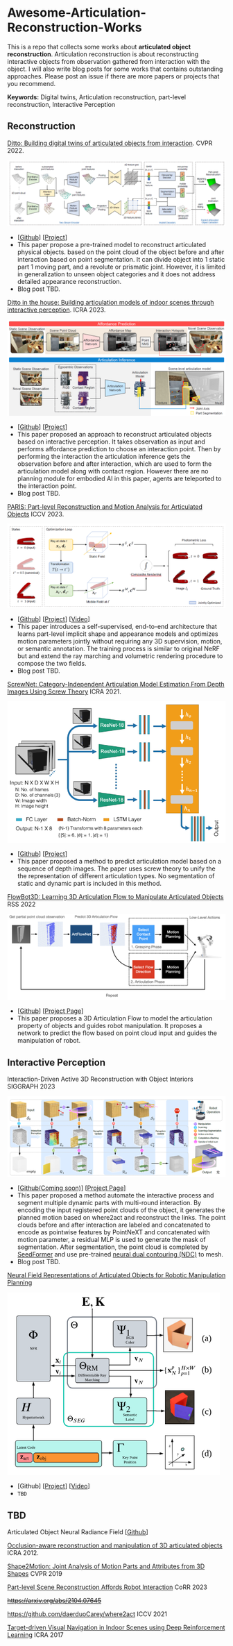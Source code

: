 # Awesome-Articulation-Reconstruction-Works

This is a repo that collects some works about **articulated object reconstruction**. Articulation reconstruction is about reconstructing interactive objects from observation gathered from interaction with the object. I will also write blog posts for some works that contains outstanding approaches. Please post an issue if there are more papers or projects that you recommend. 

**Keywords:** Digital twins, Articulation reconstruction, part-level reconstruction, Interactive Perception

## Reconstruction

[Ditto: Building digital twins of articulated objects from interaction](https://arxiv.org/abs/2202.08227). CVPR 2022.

![image-20230812161309204](README/image-20230812161309204.png)

- [[Github](https://github.com/UT-Austin-RPL/Ditto)] [[Project](https://ut-austin-rpl.github.io/Ditto/)]
- This paper propose a pre-trained model to reconstruct articulated physical objects. based on the point cloud of the object before and after interaction based on point segmentation. It can divide object into 1 static part 1 moving part, and a revolute or prismatic joint. However, it is limited in generalization to unseen object categories and it does not address detailed appearance reconstruction.
- Blog post TBD.



[Ditto in the house: Building articulation models of indoor scenes through interactive perception](https://arxiv.org/abs/2302.01295). ICRA 2023. 

![image-20230812164135350](README/image-20230812164135350.png)

- [[Github](https://github.com/UT-Austin-RPL/HouseDitto)] [[Project](https://ut-austin-rpl.github.io/HouseDitto/)]
- This paper proposed an approach to reconstruct articulated objects based on interactive perception. It takes observation as input and performs affordance prediction to choose an interaction point. Then by performing the interaction the articulation inference gets the observation before and after interaction, which are used to form the articulation model along with contact region. However there are no planning module for embodied AI in this paper, agents are teleported to the interaction point.
- Blog post TBD.

[PARIS: Part-level Reconstruction and Motion Analysis for Articulated Objects](https://arxiv.org/abs/2308.07391) ICCV 2023.

![image-20230922175538697](README/image-20230922175538697.png)

- [[Github](https://github.com/3dlg-hcvc/paris)] [[Project](https://3dlg-hcvc.github.io/paris/)] [[Video](https://www.youtube.com/watch?v=tDSrROPCgUc)]
- This paper introduces a self-supervised, end-to-end architecture that learns part-level implicit shape and appearance models and optimizes motion parameters jointly without requiring any 3D supervision, motion, or semantic annotation. The training process is similar to original NeRF but and extend the ray marching and volumetric rendering procedure to compose the two fields.
- Blog post TBD.

[ScrewNet: Category-Independent Articulation Model Estimation From Depth Images Using Screw Theory](https://arxiv.org/abs/2008.10518) ICRA 2021.

<img src="README/image-20231017005016443.png" alt="image-20231017005016443" style="zoom:67%;" />

- [[Github](https://github.com/Pearl-UTexas/ScrewNet)] [[Project](https://pearl-utexas.github.io/ScrewNet/)]
- This paper proposed a method to predict articulation model based on a sequence of depth images. The paper uses screw theory to unify the  the representation of different articulation types. No segmentation of static and dynamic part is included in this method.

[FlowBot3D: Learning 3D Articulation Flow to Manipulate Articulated Objects](https://arxiv.org/pdf/2205.04382.pdf)  RSS 2022

![image-20231017003644891](README/image-20231017003644891.png)

- [[Github](https://github.com/r-pad/flowbot3d)] [[Project Page](https://sites.google.com/view/articulated-flowbot-3d/home)] 
- This paper proposes a 3D Articulation Flow to model the articulation property of objects and guides robot manipulation. It proposes a network to predict the flow based on point cloud input and guides the manipulation of robot.

## Interactive Perception

Interaction-Driven Active 3D Reconstruction with Object Interiors  SIGGRAPH 2023

![image-20231017000740117](README/image-20231017000740117.png)

- [[Github(Coming soon)](https://github.com/Salingo/Interaction-Driven-Reconstruction)] [[Project Page](https://vcc.tech/research/2023/InterRecon)]
- This paper proposed a method automate the interactive process and segment multiple dynamic parts with multi-round interaction. By encoding the input registered point clouds of the object, it generates the planned motion based on where2act and reconstruct the links. The point clouds before and after interaction are labeled and concatenated to encode as pointwise features by PointNeXT and concatenated  with motion parameter, a residual MLP is used to generate the mask of segmentation. After segmentation, the point cloud is completed by [SeedFormer](https://arxiv.org/abs/2207.10315) and use pre-trained [neural dual contouring (NDC)](https://arxiv.org/abs/2202.01999) to mesh. 
- Blog post TBD.

[Neural Field Representations of Articulated Objects for Robotic Manipulation Planning](https://arxiv.org/pdf/2309.07620.pdf)

<img src="README/image-20231001221744932.png" alt="image-20231001221744932" style="zoom:67%;" />

- [Github] [[Project](https://phgrote.github.io/nfr)] [[Video](https://phgrote.github.io/nfr/#Video)]
- `TBD`

## TBD

Articulated Object Neural Radiance Field [[Github](https://github.com/zubair-irshad/articulated-object-nerf)]

[Occlusion-aware reconstruction and manipulation of 3D articulated objects](https://ieeexplore.ieee.org/document/6224911) ICRA 2012.

[Shape2Motion: Joint Analysis of Motion Parts and Attributes from 3D Shapes](https://arxiv.org/pdf/1903.03911.pdf) CVPR 2019

[Part-level Scene Reconstruction Affords Robot Interaction](https://arxiv.org/pdf/2307.16420) CoRR 2023

~~https://arxiv.org/abs/2104.07645~~

https://github.com/daerduoCarey/where2act ICCV 2021

[Target-driven Visual Navigation in Indoor Scenes using Deep Reinforcement Learning](https://arxiv.org/abs/1609.0514) ICRA 2017